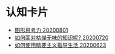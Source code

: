 # 认知卡片

- [图形思考力 20200801](articles/20200801)
- [如何面对枯燥无味的知识呢? 20200720](articles/20200720)
- [如何使用精要主义指导生活 20200623](articles/20200623)
